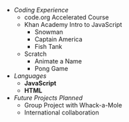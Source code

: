 - _Coding Experience_
  - code.org Accelerated Course
  - Khan Academy Intro to JavaScript
    - Snowman
    - Captain America
    - Fish Tank
  - Scratch 
    - Animate a Name
    - Pong Game
- _Languages_
  - **JavaScript**
  - **HTML**
- _Future Projects Planned_
  - Group Project with Whack-a-Mole
  - International collaboration
